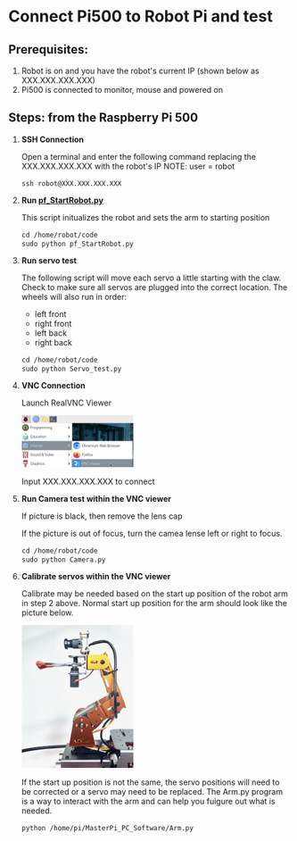 # **Connect Pi500 to Robot Pi and test**

## Prerequisites:

1. Robot is on and you have the robot's current IP (shown below as XXX.XXX.XXX.XXX)
1. Pi500 is connected to monitor, mouse and powered on

## Steps: from the Raspberry Pi 500

1. **SSH Connection**

    Open a terminal and enter the following command replacing the XXX.XXX.XXX.XXX with the robot's IP
       NOTE: user = robot
    ~~~
    ssh robot@XXX.XXX.XXX.XXX
    ~~~

1. **Run [pf_StartRobot.py](/code/pf_StartRobot.py)**
  
   This script initualizes the robot and sets the arm to starting position
   ~~~
   cd /home/robot/code
   sudo python pf_StartRobot.py
   ~~~

1. **Run servo test**

   The following script will move each servo a little starting with the claw. Check to make sure all servos are plugged into the correct location. The wheels will also run in order:
   - left front
   - right front
   - left back
   - right back  

    ~~~
    cd /home/robot/code
    sudo python Servo_test.py
    ~~~

1. **VNC Connection**

    Launch RealVNC Viewer
   
     <img src="/zzimages/RealVNCViewer.jpg" width="200" > 

    Input XXX.XXX.XXX.XXX to connect
   
1. **Run Camera test within the VNC viewer**
 
    If picture is black, then remove the lens cap
   
    If the picture is out of focus, turn the camea lense left or right to focus.
   
    ~~~
    cd /home/robot/code
    sudo python Camera.py
    ~~~

1. **Calibrate servos within the VNC viewer**
  
    Calibrate may be needed based on the start up position of the robot arm in step 2 above. Normal start up position for the arm should look like the picture below.
   
   <img src="/zzimages/ArmStartUp.jpeg" width="200" > 

    If the start up position is not the same, the servo positions will need to be corrected or a servo may need to be replaced. The Arm.py program is a way to interact with the arm and can help you fuigure out what is needed.

    ~~~
    python /home/pi/MasterPi_PC_Software/Arm.py
    ~~~


  
